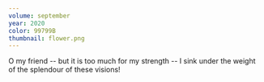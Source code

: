 ```yaml
---
volume: september
year: 2020
color: 99799B
thumbnail: flower.png
---
```

O my friend -- but it is too much for my strength -- I sink under the weight of the splendour of these visions!
